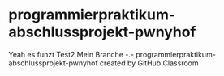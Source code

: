 # programmierpraktikum-abschlussprojekt-pwnyhof
Yeah es funzt
Test2
Mein Branche -.-
programmierpraktikum-abschlussprojekt-pwnyhof created by GitHub Classroom
